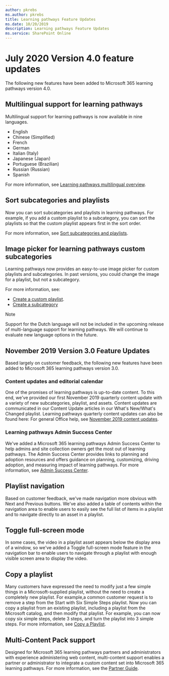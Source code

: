 ```yaml
---
author: pkrebs
ms.author: pkrebs
title: Learning pathways Feature Updates
ms.date: 10/20/2019
description: Learning pathways Feature Updates
ms.service: SharePoint Online
---
```


# July 2020 Version 4.0 feature updates 

The following new features have been added to Microsoft 365 learning pathways version 4.0. 

## Multilingual support for learning pathways 
Multilingual support for learning pathways is now available in nine languages.  
- English	  
- Chinese (Simplified) 
- French 
- German 
- Italian (Italy) 
- Japanese (Japan) 
- Portuguese (Brazilian) 
- Russian (Russian) 
- Spanish 

For more information, see [Learning pathways multilingual overview](custom_overview.md). 

## Sort subcategories and playlists

Now you can sort subcategories and playlists in learning pathways. For example, if you add a custom playlist to a subcategory, you can sort the playlists so that the custom playlist appears first in the sort order. 

For more information, see [Sort subcategories and playlists](custom_sortsubplay.md). 

## Image picker for learning pathways custom subcategories 
Learning pathways now provides an easy-to-use image picker for custom playlists and subcategories.  In past versions, you could change the image for a playlist, but not a subcategory.  

For more information, see:
- [Create a custom playlist](custom_createnewplaylist.md). 
- [Create a subcategory](custom_createnewcat.md)

> [!NOTE]
> Support for the Dutch language will not be included in the upcoming release of multi-language support for learning pathways. We will continue to evaluate new language options in the future.

## November 2019 Version 3.0 Feature Updates
Based largely on customer feedback, the following new features have been added to Microsoft 365 learning pathways version 3.0.

### Content updates and editorial calendar
One of the promises of learning pathways is up-to-date content. To this end, we've provided our first November 2019 quarterly content update with a variety of new subcategories, playlist, and assets. Content updates are communicated in our Content Update articles in our What's New/What's Changed playlist. Learning pathways quarterly content updates can also be found here: For general Office help, see [November 2019 content updates](custom_contentupdates.md).

### Learning pathways Admin Success Center
We've added a Microsoft 365 learning pathways Admin Success Center to help admins and site collection owners get the most out of learning pathways. The Admin Success Center provides links to planning and adoption resources and offers guidance on planning, customizing, driving adoption, and measuring impact of learning pathways. For more information, see [Admin Success Center](custom_successcenter.md).

## Playlist navigation
Based on customer feedback, we've made navigation more obvious with Next and Previous buttons. We've also added a table of contents within the navigation area to enable users to easily see the full list of items in a playlist and to navigate directly to an asset in a playlist.

## Toggle full-screen mode
In some cases, the video in a playlist asset appears below the display area of a window, so we've added a Toggle full-screen mode feature in the navigation bar to enable users to navigate through a playlist with enough visible screen area to display the video.

## Copy a playlist
Many customers have expressed the need to modify just a few simple things in a Microsoft-supplied playlist, without the need to create a completely new playlist. For example,a common customer request is to remove a step from the Start with Six Simple Steps playlist. Now you can copy a playlist from an existing playlist, including a playlist from the Microsoft catalog, and then modify that playlist. For example, you can now copy six simple steps, delete 3 steps, and turn the playlist into 3 simple steps. For more information, see [Copy a Playlist](custom_copyplaylist.md).

## Multi-Content Pack support
Designed for Microsoft 365 learning pathways partners and administrators with experience administering web content, multi-content support enables a partner or administrator to integrate a custom content set into Microsoft 365 learning pathways. For more information, see the [Partner Guide](custom_partnerguide.md).


